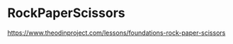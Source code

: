 # RockPaperScissors
<a> https://www.theodinproject.com/lessons/foundations-rock-paper-scissors </a>
